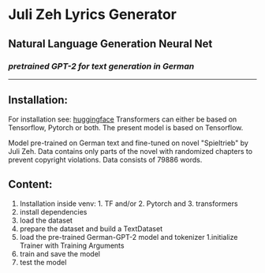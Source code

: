 # Juli Zeh Lyrics Generator
## Natural Language Generation Neural Net
### *pretrained GPT-2 for text generation in German*
------------

## Installation:
For installation see: [huggingface](https://huggingface.co/transformers/installation.html)
Transformers can either be based on  Tensorflow, Pytorch or both. 
The present model is based on Tensorflow.

Model pre-trained on German text and fine-tuned on novel "Spieltrieb" by Juli Zeh. Data contains only parts of the novel with randomized chapters to prevent copyright violations. 
Data consists of 79886 words.  

## Content: 

1. Installation inside venv: 1. TF and/or 2. Pytorch and 3. transformers
1. install dependencies
2. load the dataset
1. prepare the dataset and build a TextDataset
1. load the pre-trained German-GPT-2 model and tokenizer
1.initialize Trainer with Training Arguments
1. train and save the model
1. test the model
